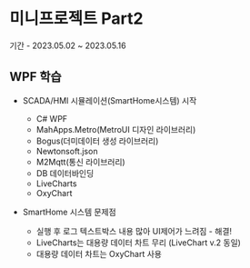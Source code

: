 # 미니프로젝트 Part2
기간 - 2023.05.02 ~ 2023.05.16

## WPF 학습
- SCADA/HMI 시뮬레이션(SmartHome시스템) 시작
	- C# WPF
	- MahApps.Metro(MetroUI 디자인 라이브러리)
	- Bogus(더미데이터 생성 라이브러리)
	- Newtonsoft.json
	- M2Mqtt(통신 라이브러리)
	- DB 데이터바인딩
	- LiveCharts
	- OxyChart

- SmartHome 시스템 문제점
	- 실행 후 로그 텍스트박스 내용 많아 UI제어가 느려짐 - 해결!
	- LiveCharts는 대용량 데이터 차트 무리 (LiveChart v.2 동일)
	- 대용량 데이터 차트는 OxyChart 사용


	
